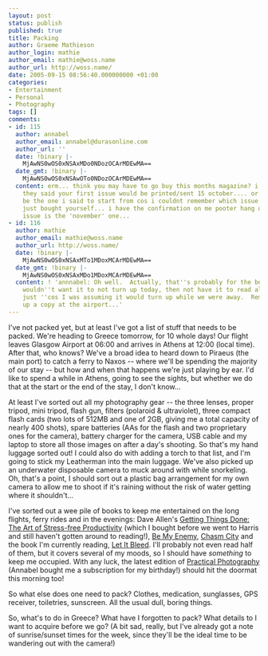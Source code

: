 ```yaml
---
layout: post
status: publish
published: true
title: Packing
author: Graeme Mathieson
author_login: mathie
author_email: mathie@woss.name
author_url: http://woss.name/
date: 2005-09-15 08:56:40.000000000 +01:00
categories:
- Entertainment
- Personal
- Photography
tags: []
comments:
- id: 115
  author: annabel
  author_email: annabel@durasonline.com
  author_url: ''
  date: !binary |-
    MjAwNS0wOS0xNSAxMDo0NDozOCArMDEwMA==
  date_gmt: !binary |-
    MjAwNS0wOS0xNSAwOTo0NDozOCArMDEwMA==
  content: erm... think you may have to go buy this months magazine? i'm pretty sure
    they said your first issue would be printed/sent 15 october.... or that could
    be the one i said to start from cos i couldnt remember which issue it was you'd
    just bought yourself... i have the confirmation on me pooter hang on.... yep first
    issue is the 'november' one...
- id: 116
  author: mathie
  author_email: mathie@woss.name
  author_url: http://woss.name/
  date: !binary |-
    MjAwNS0wOS0xNSAxMTo1MDoxMCArMDEwMA==
  date_gmt: !binary |-
    MjAwNS0wOS0xNSAxMDo1MDoxMCArMDEwMA==
  content: ! 'annnabel: Oh well.  Actually, that''s probably for the best, really.  I
    wouldn''t want it to not turn up today, then not have it to read all the holiday
    just ''cos I was assuming it would turn up while we were away.  Remind me to pick
    up a copy at the airport...'
---
```

I've not packed yet, but at least I've got a list of stuff that needs to be packed.  We're heading to Greece tomorrow, for 10 whole days!  Our flight leaves Glasgow Airport at 06:00 and arrives in Athens at 12:00 (local time).  After that, who knows?  We've a broad idea to heard down to Piraeus (the main port) to catch a ferry to Naxos -- where we'll be spending the majority of our stay -- but how and when that happens we're just playing by ear.  I'd like to spend a while in Athens, going to see the sights, but whether we do that at the start or the end of the stay, I don't know...

At least I've sorted out all my photography gear -- the three lenses, proper tripod, mini tripod, flash gun, filters (polaroid &amp; ultraviolet), three compact flash cards (two lots of 512MB and one of 2GB,  giving me a total capacity of nearly 400 shots), spare batteries (AAs for the flash and two proprietary ones for the camera), battery charger for the camera, USB cable and my laptop to store all those images on after a day's shooting.  So that's  my hand luggage sorted out!  I could also do with adding a torch to that list, and I'm going to stick my Leatherman into the main luggage.  We've also picked up an underwater disposable camera to muck around with while snorkeling.  Oh, that's a point, I should sort out a plastic bag arrangement for my own camera to allow me to shoot if it's raining without the risk of water getting where it shouldn't...

I've sorted out a wee pile of books to keep me entertained on the long flights, ferry rides and in the evenings: Dave Allen's <a href="http://www.amazon.co.uk/exec/obidos/ASIN/0749922648/mathieoftheen-21">Getting Things Done: The Art of Stress-free Productivity</a> (which I bought before we went to Harris and still haven't gotten around to reading!), <a href="http://www.amazon.co.uk/exec/obidos/ASIN/0349116814/mathieoftheen-21">Be My Enemy</a>, <a href="http://www.amazon.co.uk/exec/obidos/ASIN/0575073659/mathieoftheen-21">Chasm City</a> and the book I'm currently reading, <a href="http://www.amazon.co.uk/exec/obidos/ASIN/0752877194/mathieoftheen-21">Let It Bleed</a>.  I'll probably not even read half of them, but it covers several of my moods, so I should have <em>something</em> to keep me occupied.  With any luck, the latest edition of <a href="http://www.photographymags.co.uk/">Practical Photography</a> (Annabel bought me a subscription for my birthday!) should hit the doormat this morning too!

So what else does one need to pack?  Clothes, medication, sunglasses, GPS receiver, toiletries, sunscreen.  All the usual dull, boring things.

So, what's to do in Greece?  What have I forgotten to pack?  What details to I want to acquire before we go?  (A bit sad, really, but I've already got a note of sunrise/sunset times for the week, since they'll be the ideal time to be wandering out with the camera!)
